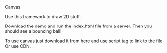 Canvas

Use this framework to draw 2D stuff.

Download the demo and run the index.html file from a server.
Then you should see a bouncing ball!

To use canvas just download it from here and use script tag to link to the file
Or use CDN.
<script src = "https://cdn.jsdelivr.net/gh/nuheen123/canvas@1.0/canvas.js" ></script>
